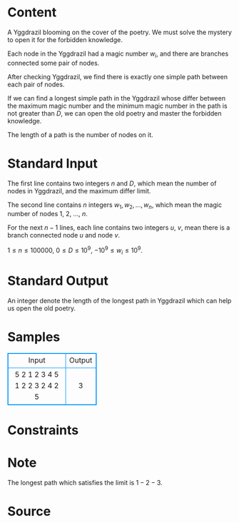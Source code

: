 
# Content

A Yggdrazil blooming on the cover of the poetry. We must solve the mystery to open it for the forbidden knowledge.

Each node in the Yggdrazil had a magic number $w_i$, and there are branches connected some pair of nodes.

After checking Yggdrazil, we find there is exactly one simple path between each pair of nodes.

If we can find a longest simple path in the Yggdrazil whose differ between the maximum magic number and the minimum magic number in the path is not greater than $D$, we can open the old poetry and master the forbidden knowledge.

The length of a path is the number of nodes on it.

# Standard Input

The first line contains two integers $n$ and $D$, which mean the number of nodes in Yggdrazil, and the maximum differ limit.

The second line contains $n$ integers $w_1, w_2, ..., w_n$, which mean the magic number of nodes $1$, $2$, ..., $n$.

For the next $n - 1$ lines, each line contains two integers $u$, $v$, mean there is a branch connected node $u$ and node $v$.

$1 \leq n \leq 100000$, $0 \leq D \leq 10^9$, $-10^9 \leq w_i \leq 10^9$.

# Standard Output

An integer denote the length of the longest path in Yggdrazil which can help us open the old poetry.

# Samples

<style>
        table,table tr th, table tr td { border:1px solid #0094ff; }
        table { width: 200px; min-height: 25px; line-height: 25px; text-align: center; border-collapse: collapse;}   
    </style>
<table>
	<tr>
		<td>Input</td>
		<td>Output</td>
	</tr>
<tr><td>5 2
1 2 3 4 5
1 2
2 3
2 4
2 5</td><td>3</td></tr></table>


# Constraints



# Note

The longest path which satisfies the limit is $1-2-3$.

# Source


